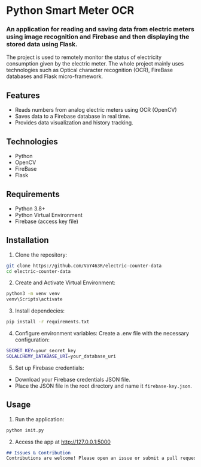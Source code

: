 # Python Smart Meter OCR

### An application for reading and saving data from electric meters using image recognition and Firebase and then displaying the stored data using Flask.

The project is used to remotely monitor the status of electricity consumption given by the electric meter. The whole project mainly uses technologies such as Optical character recognition (OCR), FireBase databases and Flask micro-framework.

## Features
- Reads numbers from analog electric meters using OCR (OpenCV)
- Saves data to a Firebase database in real time.
- Provides data visualization and history tracking.

## Technologies
- Python
- OpenCV
- FireBase
- Flask

## Requirements
- Python 3.8+
- Python Virtual Environment
- Firebase (access key file) 

## Installation

1. Clone the repository:
```bash
git clone https://github.com/VoY463R/electric-counter-data
cd electric-counter-data
```
2. Create and Activate Virtual Environment:
```bash
python3 -m venv venv
venv\Scripts\activate
```
3. Install dependecies:
```bash
pip install -r requirements.txt
```
4. Configure environment variables: Create a .env file with the necessary configuration:
```bash
SECRET_KEY=your_secret_key
SQLALCHEMY_DATABASE_URI=your_database_uri
```
5. Set up Firebase credentials:
- Download your Firebase credentials JSON file.
- Place the JSON file in the root directory and name it `firebase-key.json`.

## Usage

1. Run the application:
```bash
python init.py
```
2. Access the app at http://127.0.0.1:5000

```markdown
## Issues & Contribution
Contributions are welcome! Please open an issue or submit a pull request if you'd like to contribute.